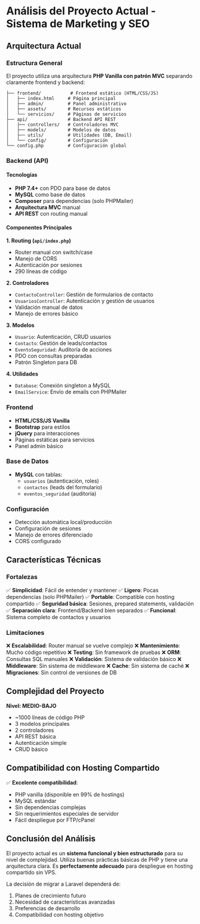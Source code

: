 # Análisis del Proyecto Actual - Sistema de Marketing y SEO

## Arquitectura Actual

### Estructura General
El proyecto utiliza una arquitectura **PHP Vanilla con patrón MVC** separando claramente frontend y backend:

```
├── frontend/           # Frontend estático (HTML/CSS/JS)
│   ├── index.html     # Página principal
│   ├── admin/         # Panel administrativo
│   ├── assets/        # Recursos estáticos
│   └── servicios/     # Páginas de servicios
├── api/               # Backend API REST
│   ├── controllers/   # Controladores MVC
│   ├── models/        # Modelos de datos
│   ├── utils/         # Utilidades (DB, Email)
│   └── config/        # Configuración
└── config.php         # Configuración global
```

### Backend (API)

#### Tecnologías
- **PHP 7.4+** con PDO para base de datos
- **MySQL** como base de datos
- **Composer** para dependencias (solo PHPMailer)
- **Arquitectura MVC** manual
- **API REST** con routing manual

#### Componentes Principales

**1. Routing (`api/index.php`)**
- Router manual con switch/case
- Manejo de CORS
- Autenticación por sesiones
- 290 líneas de código

**2. Controladores**
- `ContactoController`: Gestión de formularios de contacto
- `UsuariosController`: Autenticación y gestión de usuarios
- Validación manual de datos
- Manejo de errores básico

**3. Modelos**
- `Usuario`: Autenticación, CRUD usuarios
- `Contacto`: Gestión de leads/contactos
- `EventoSeguridad`: Auditoría de acciones
- PDO con consultas preparadas
- Patrón Singleton para DB

**4. Utilidades**
- `Database`: Conexión singleton a MySQL
- `EmailService`: Envío de emails con PHPMailer

### Frontend
- **HTML/CSS/JS Vanilla**
- **Bootstrap** para estilos
- **jQuery** para interacciones
- Páginas estáticas para servicios
- Panel admin básico

### Base de Datos
- **MySQL** con tablas:
  - `usuarios` (autenticación, roles)
  - `contactos` (leads del formulario)
  - `eventos_seguridad` (auditoría)

### Configuración
- Detección automática local/producción
- Configuración de sesiones
- Manejo de errores diferenciado
- CORS configurado

## Características Técnicas

### Fortalezas
✅ **Simplicidad**: Fácil de entender y mantener
✅ **Ligero**: Pocas dependencias (solo PHPMailer)
✅ **Portable**: Compatible con hosting compartido
✅ **Seguridad básica**: Sesiones, prepared statements, validación
✅ **Separación clara**: Frontend/Backend bien separados
✅ **Funcional**: Sistema completo de contactos y usuarios

### Limitaciones
❌ **Escalabilidad**: Router manual se vuelve complejo
❌ **Mantenimiento**: Mucho código repetitivo
❌ **Testing**: Sin framework de pruebas
❌ **ORM**: Consultas SQL manuales
❌ **Validación**: Sistema de validación básico
❌ **Middleware**: Sin sistema de middleware
❌ **Cache**: Sin sistema de caché
❌ **Migraciones**: Sin control de versiones de DB

## Complejidad del Proyecto

**Nivel: MEDIO-BAJO**
- ~1000 líneas de código PHP
- 3 modelos principales
- 2 controladores
- API REST básica
- Autenticación simple
- CRUD básico

## Compatibilidad con Hosting Compartido

✅ **Excelente compatibilidad**:
- PHP vanilla (disponible en 99% de hostings)
- MySQL estándar
- Sin dependencias complejas
- Sin requerimientos especiales de servidor
- Fácil despliegue por FTP/cPanel

## Conclusión del Análisis

El proyecto actual es un **sistema funcional y bien estructurado** para su nivel de complejidad. Utiliza buenas prácticas básicas de PHP y tiene una arquitectura clara. Es **perfectamente adecuado** para despliegue en hosting compartido sin VPS.

La decisión de migrar a Laravel dependerá de:
1. Planes de crecimiento futuro
2. Necesidad de características avanzadas
3. Preferencias de desarrollo
4. Compatibilidad con hosting objetivo